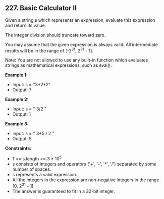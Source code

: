 ## 227. Basic Calculator II

Given a string s which represents an expression, evaluate this expression and return its value. 

The integer division should truncate toward zero.

You may assume that the given expression is always valid. All intermediate results will be in the range of [-2<sup>31</sup>, 2<sup>31</sup> - 1].

Note: You are not allowed to use any built-in function which evaluates strings as mathematical expressions, such as eval().

**Example 1:**

- Input: s = "3+2*2"
- Output: 7

**Example 2:**

- Input: s = " 3/2 "
- Output: 1

**Example 3:**

- Input: s = " 3+5 / 2 "
- Output: 5

**Constraints:**

- 1 <= s.length <= 3 * 10<sup>5</sup>
- s consists of integers and operators ('+', '-', '*', '/') separated by some number of spaces.
- s represents a valid expression.
- All the integers in the expression are non-negative integers in the range [0, 2<sup>31</sup> - 1].
- The answer is guaranteed to fit in a 32-bit integer.